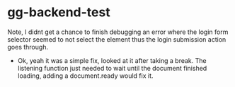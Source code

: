 # gg-backend-test
Note, I didnt get a chance to finish debugging an error where the login form selector seemed to not select the element thus the login submission action goes through.

- Ok, yeah it was a simple fix, looked at it after taking a break. The listening function just needed to wait until the document finished loading, adding a document.ready would fix it.
